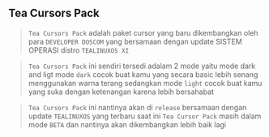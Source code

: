 ## Tea Cursors Pack
   > ```Tea Cursors Pack``` adalah paket cursor yang baru dikembangkan oleh para ```DEVELOPER DOSCOM``` yang bersamaan dengan update SISTEM OPERASI distro `TEALINUXOS XI`

   > ```Tea Cursors Pack``` ini sendiri tersedi adalam 2 mode yaitu mode dark and ligt mode `dark` cocok buat kamu yang secara basic lebih senang menggunakan warna terang sedangkan mode `light` cocok buat kamu yang suka dengan ketenangan karena lebih bersahabat

   > ```Tea Cursors Pack``` ini nantinya akan di ```release``` bersamaan dengan update ```TEALINUXOS``` yang terbaru saat ini ```Tea Cursor Pack``` masih dalam mode ```BETA``` dan nantinya akan dikembangkan lebih baik lagi